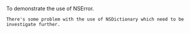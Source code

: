 To demonstrate the use of NSError.

    There's some problem with the use of NSDictionary which need to be investigate further.
